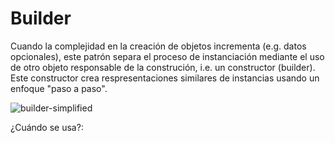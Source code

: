 # Builder
Cuando la complejidad en la creación de objetos incrementa (e.g. datos opcionales), este patrón separa el proceso de instanciación mediante el uso de otro objeto responsable de la construción, i.e. un constructor (builder).
Este constructor crea respresentaciones similares de instancias usando un enfoque "paso a paso".

![builder-simplified](http://www.plantuml.com/plantuml/proxy?cache=no&src=https://raw.githubusercontent.com/paguerre3/creational-patterns/main/cp-samples/src/cp/samples/builder/_builder-simplified-diagram.iuml)

¿Cuándo se usa?: